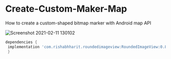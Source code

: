 # Create-Custom-Maker-Map
How to create a custom-shaped bitmap marker with Android map API 

![Screenshot 2021-02-11 130102](https://user-images.githubusercontent.com/41232970/107628398-3dda1380-6c69-11eb-9b70-de03637a2552.png)


 ```groovy
dependencies {
  implementation 'com.rishabhharit.roundedimageview:RoundedImageView:0.8.4'
  }
 ```
 
 

